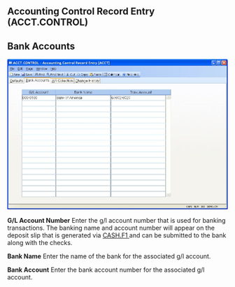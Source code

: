 ##  Accounting Control Record Entry (ACCT.CONTROL)

<PageHeader />

##  Bank Accounts

![](./ACCT-CONTROL-2.jpg)

**G/L Account Number** Enter the g/l account number that is used for banking transactions. The banking name and account number will appear on the deposit slip that is generated via [ CASH.F1 ](CASH-F1/README.md) and can be submitted to the bank along with the checks.   
  
**Bank Name** Enter the name of the bank for the associated g/l account.  
  
**Bank Account** Enter the bank account number for the associated g/l account.  
  
  
<badge text= "Version 8.10.57" vertical="middle" />

<PageFooter />